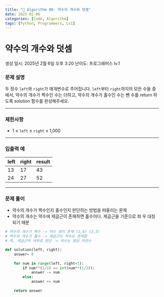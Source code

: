 ```yaml
---
title: "🧠 Algorithm 98: 약수의 개수와 덧셈"
date: 2025-02-06
categories: [Code, Algorithm]
tags: [Python, Programmers, Lv1]
---
```


# 약수의 개수와 덧셈

생성 일시: 2025년 2월 6일 오후 3:20
난이도: 프로그래머스 lv.1

### **문제 설명**

두 정수 `left`와 `right`가 매개변수로 주어집니다. `left`부터 `right`까지의 모든 수들 중에서, 약수의 개수가 짝수인 수는 더하고, 약수의 개수가 홀수인 수는 뺀 수를 return 하도록 solution 함수를 완성해주세요.

---

### 제한사항

- 1 ≤ `left` ≤ `right` ≤ 1,000

---

### 입출력 예

| left | right | result |
| --- | --- | --- |
| 13 | 17 | 43 |
| 24 | 27 | 52 |

---

### 문제 풀이

- 약수의 개수가 짝수인지 홀수인지 판단하는 방법을 떠올리는 문제
- 약수의 개수는 약수에 제곱근이 존재하면 홀수이다. 제곱근을 기준으로 좌 우 대칭 되기 때문

```python
# 약수의 개수가 짝수 -> 약수 쌍이 존재 (1,6) (2,3)
# 약수의 개수가 홀수 -> 제곱근이 약수로 존재함
# 즉, 제곱근의 여부로 판단 -> 약수는 항상 자연수

def solution(left, right):
    answer= 0
    
    for num in range(left, right+1):
        if num**(1/2) == int(num**(1/2)):
            answer -= num
        else:
            answer += num
            
    return answer
```